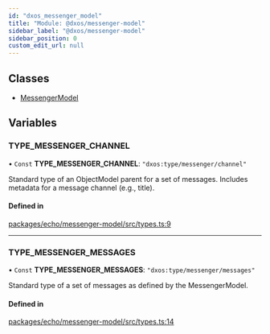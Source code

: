 ```yaml
---
id: "dxos_messenger_model"
title: "Module: @dxos/messenger-model"
sidebar_label: "@dxos/messenger-model"
sidebar_position: 0
custom_edit_url: null
---
```


## Classes

- [MessengerModel](../classes/dxos_messenger_model.MessengerModel.md)

## Variables

### TYPE\_MESSENGER\_CHANNEL

• `Const` **TYPE\_MESSENGER\_CHANNEL**: ``"dxos:type/messenger/channel"``

Standard type of an ObjectModel parent for a set of messages.
Includes metadata for a message channel (e.g., title).

#### Defined in

[packages/echo/messenger-model/src/types.ts:9](https://github.com/dxos/protocols/blob/c793f0fed/packages/echo/messenger-model/src/types.ts#L9)

___

### TYPE\_MESSENGER\_MESSAGES

• `Const` **TYPE\_MESSENGER\_MESSAGES**: ``"dxos:type/messenger/messages"``

Standard type of a set of messages as defined by the MessengerModel.

#### Defined in

[packages/echo/messenger-model/src/types.ts:14](https://github.com/dxos/protocols/blob/c793f0fed/packages/echo/messenger-model/src/types.ts#L14)
